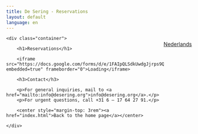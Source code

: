 ```yaml
---
title: De Sering - Reservations
layout: default
language: en
---
```


<div class="row purple"><div class="container"><p style="float:right"><a href="/reserveren.html">Nederlands</a></p></div></div>


<div class="row">

	<div class="container">

		<h1>Reservations</h1>

		<iframe src="https://docs.google.com/forms/d/e/1FAIpQLSdkUwdgJjrps9QGE6sbvciBTR178RH1Z_sV0vWD8EWBFGINSQ/viewform?embedded=true" frameborder="0">Loading</iframe>

		<h3>Contact</h3>

		<p>For general inquiries, mail to <a href="mailto:info@desering.org">info@desering.org</a>.</p>
		<p>For urgent questions, call +31 6 – 17 64 27 91.</p>

		<center style="margin-top: 3rem"><a href="index.html">Back to the home page</a></center>

	</div>

</div>
